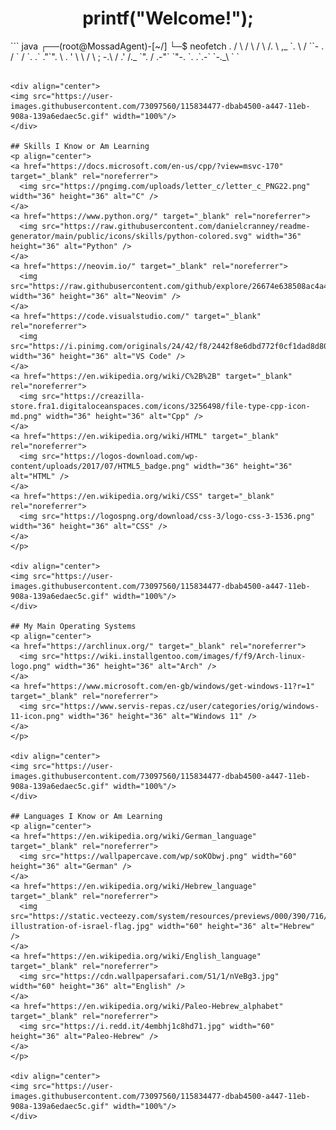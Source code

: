<h1 align="center">printf("Welcome!");</h1>
```  java
┌──(root@MossadAgent)-[~/]
└─$ neofetch
                     .
                   / \
                  /   \
                 /     \
                /.      \
               ,_ `.     \
              /   ``-     .
             /             `
            /               `.
          .`      ."`".       \
         .       '     \       \
        /        \      ;     -.\
       /        .'     /._     `".
      /   .-"`             `"-.   `.
    .`.-`                       `-._\
    `                               `

  ```

<div align="center">
  <img src="https://user-images.githubusercontent.com/73097560/115834477-dbab4500-a447-11eb-908a-139a6edaec5c.gif" width="100%"/>
</div>

## Skills I Know or Am Learning
<p align="center">
  <a href="https://docs.microsoft.com/en-us/cpp/?view=msvc-170" target="_blank" rel="noreferrer">
    <img src="https://pngimg.com/uploads/letter_c/letter_c_PNG22.png" width="36" height="36" alt="C" />
  </a>
  <a href="https://www.python.org/" target="_blank" rel="noreferrer">
    <img src="https://raw.githubusercontent.com/danielcranney/readme-generator/main/public/icons/skills/python-colored.svg" width="36" height="36" alt="Python" />
  </a>
  <a href="https://neovim.io/" target="_blank" rel="noreferrer">
    <img src="https://raw.githubusercontent.com/github/explore/26674e638508ac4a4e113ee32d6755ebfa000569/topics/neovim/neovim.png" width="36" height="36" alt="Neovim" />
  </a>
  <a href="https://code.visualstudio.com/" target="_blank" rel="noreferrer">
    <img src="https://i.pinimg.com/originals/24/42/f8/2442f8e6dbd772f0cf1dad8d803399bc.png" width="36" height="36" alt="VS Code" />
  </a>
  <a href="https://en.wikipedia.org/wiki/C%2B%2B" target="_blank" rel="noreferrer">
    <img src="https://creazilla-store.fra1.digitaloceanspaces.com/icons/3256498/file-type-cpp-icon-md.png" width="36" height="36" alt="Cpp" />
  </a>
  <a href="https://en.wikipedia.org/wiki/HTML" target="_blank" rel="noreferrer">
    <img src="https://logos-download.com/wp-content/uploads/2017/07/HTML5_badge.png" width="36" height="36" alt="HTML" />
  </a>
  <a href="https://en.wikipedia.org/wiki/CSS" target="_blank" rel="noreferrer">
    <img src="https://logospng.org/download/css-3/logo-css-3-1536.png" width="36" height="36" alt="CSS" />
  </a>
</p>

<div align="center">
  <img src="https://user-images.githubusercontent.com/73097560/115834477-dbab4500-a447-11eb-908a-139a6edaec5c.gif" width="100%"/>
</div>

## My Main Operating Systems
<p align="center">
  <a href="https://archlinux.org/" target="_blank" rel="noreferrer">
    <img src="https://wiki.installgentoo.com/images/f/f9/Arch-linux-logo.png" width="36" height="36" alt="Arch" />
  </a>
  <a href="https://www.microsoft.com/en-gb/windows/get-windows-11?r=1" target="_blank" rel="noreferrer">
    <img src="https://www.servis-repas.cz/user/categories/orig/windows-11-icon.png" width="36" height="36" alt="Windows 11" />
  </a>
</p>

<div align="center">
  <img src="https://user-images.githubusercontent.com/73097560/115834477-dbab4500-a447-11eb-908a-139a6edaec5c.gif" width="100%"/>
</div>

## Languages I Know or Am Learning
<p align="center">
  <a href="https://en.wikipedia.org/wiki/German_language" target="_blank" rel="noreferrer">
    <img src="https://wallpapercave.com/wp/soKObwj.png" width="60" height="36" alt="German" />
  </a>
  <a href="https://en.wikipedia.org/wiki/Hebrew_language" target="_blank" rel="noreferrer">
    <img src="https://static.vecteezy.com/system/resources/previews/000/390/716/original/vector-illustration-of-israel-flag.jpg" width="60" height="36" alt="Hebrew" />
  </a>
  <a href="https://en.wikipedia.org/wiki/English_language" target="_blank" rel="noreferrer">
    <img src="https://cdn.wallpapersafari.com/51/1/nVeBg3.jpg" width="60" height="36" alt="English" />
  </a>
  <a href="https://en.wikipedia.org/wiki/Paleo-Hebrew_alphabet" target="_blank" rel="noreferrer">
    <img src="https://i.redd.it/4embhj1c8hd71.jpg" width="60" height="36" alt="Paleo-Hebrew" />
  </a>
</p>

<div align="center">
  <img src="https://user-images.githubusercontent.com/73097560/115834477-dbab4500-a447-11eb-908a-139a6edaec5c.gif" width="100%"/>
</div>

